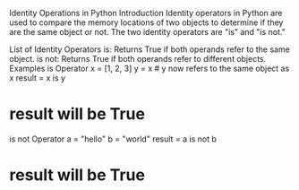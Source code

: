 Identity Operations in Python
Introduction
Identity operators in Python are used to compare the memory locations of two objects to determine if they are the same object or not. The two identity operators are "is" and "is not."

List of Identity Operators
is: Returns True if both operands refer to the same object.
is not: Returns True if both operands refer to different objects.
Examples
is Operator
x = [1, 2, 3]
y = x  # y now refers to the same object as x
result = x is y
# result will be True
is not Operator
a = "hello"
b = "world"
result = a is not b
# result will be True